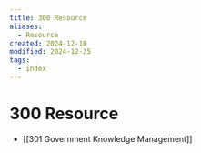 ```yaml
---
title: 300 Resource
aliases:
  - Resource
created: 2024-12-10
modified: 2024-12-25
tags:
  - index
---
```

# 300 Resource
- [[301 Government Knowledge Management]]
